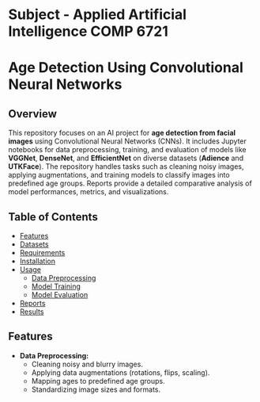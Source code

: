 # Subject - Applied Artificial Intelligence COMP 6721

# Age Detection Using Convolutional Neural Networks  

## Overview

This repository focuses on an AI project for **age detection from facial images** using Convolutional Neural Networks (CNNs). It includes Jupyter notebooks for data preprocessing, training, and evaluation of models like **VGGNet**, **DenseNet**, and **EfficientNet** on diverse datasets (**Adience** and **UTKFace**). The repository handles tasks such as cleaning noisy images, applying augmentations, and training models to classify images into predefined age groups. Reports provide a detailed comparative analysis of model performances, metrics, and visualizations.

## Table of Contents

- [Features](#features)
- [Datasets](#datasets)
- [Requirements](#requirements)
- [Installation](#installation)
- [Usage](#usage)
    - [Data Preprocessing](#data-preprocessing)
    - [Model Training](#model-training)
    - [Model Evaluation](#model-evaluation)
- [Reports](#reports)
- [Results](#results)

## Features

- **Data Preprocessing:**
    - Cleaning noisy and blurry images.
    - Applying data augmentations (rotations, flips, scaling).
    - Mapping ages to predefined age groups.
    - Standardizing image sizes and formats.

